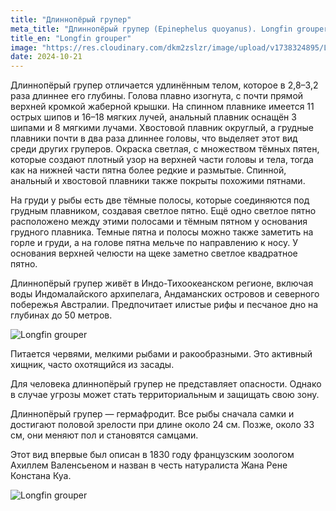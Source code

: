 ```yaml
---
title: "Длиннопёрый групер"
meta_title: "Длиннопёрый групер (Epinephelus quoyanus). Longfin grouper"
title_en: "Longfin grouper"
image: "https://res.cloudinary.com/dkm2zslzr/image/upload/v1738324895/Longfin_Grouper_2_byvmgv.png"
date: 2024-10-21
---
```

Длиннопёрый групер отличается удлинённым телом, которое в 2,8–3,2 раза длиннее его глубины. Голова плавно изогнута, с почти прямой верхней кромкой жаберной крышки. На спинном плавнике имеется 11 острых шипов и 16–18 мягких лучей, анальный плавник оснащён 3 шипами и 8 мягкими лучами. Хвостовой плавник округлый, а грудные плавники почти в два раза длиннее головы, что выделяет этот вид среди других груперов. Окраска светлая, с множеством тёмных пятен, которые создают плотный узор на верхней части головы и тела, тогда как на нижней части пятна более редкие и размытые. Спинной, анальный и хвостовой плавники также покрыты похожими пятнами.

На груди у рыбы есть две тёмные полосы, которые соединяются под грудным плавником, создавая светлое пятно. Ещё одно светлое пятно расположено между этими полосами и тёмным пятном у основания грудного плавника. Темные пятна и полосы можно также заметить на горле и груди, а на голове пятна мельче по направлению к носу. У основания верхней челюсти на щеке заметно светлое квадратное пятно.

Длиннопёрый групер живёт в Индо-Тихоокеанском регионе, включая воды Индомалайского архипелага, Андаманских островов и северного побережья Австралии. Предпочитает илистые рифы и песчаное дно на глубинах до 50 метров.

![Longfin grouper](https://res.cloudinary.com/dkm2zslzr/image/upload/v1738324895/Longfin_Grouper_t5tugn.png "Longfin grouper")

Питается червями, мелкими рыбами и ракообразными. Это активный хищник, часто охотящийся из засады.

Для человека длиннопёрый групер не представляет опасности. Однако в случае угрозы может стать территориальным и защищать свою зону.

Длиннопёрый групер — гермафродит. Все рыбы сначала самки и достигают половой зрелости при длине около 24 см. Позже, около 33 см, они меняют пол и становятся самцами.

Этот вид впервые был описан в 1830 году французским зоологом Ахиллем Валенсьеном и назван в честь натуралиста Жана Рене Констана Куа.

![Longfin grouper](https://res.cloudinary.com/dkm2zslzr/image/upload/v1738324893/Longfin_Grouper_3_uzw5ne.png "Longfin grouper")
